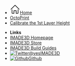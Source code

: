 <!-- docs/_sidebar.md -->
- [![](assets/home.svg)Home](/ "IMADE3D Awesome Plaintext Docs")
- [OctoPrint](OctoPrint/1_What_You_Should_Know_About_OctoPrint.md)
- [Calibrate the 1st Layer Height](Calibrate_the_1st_Layer_Height/01_Get_Started.md)
<!-- - [Template](/template/step1.md) -->

- **Links**
- [IMADE3D Homepage](https://www.imade3d.com/)
- [IMADE3D Store](https://shop.imade3d.com)
- [IMADE3D Build Guides](https://docs.imade3d.com)
- [![Twitter](https://icongram.jgog.in/simple/twitter.svg?colored&size=16)@yesIMADE3D](http://twitter.com/yesimade3d)
- [![Github](https://icongram.jgog.in/simple/github.svg?color=808080&size=16)Github](https://github.com/imade3d/awesome-docs)